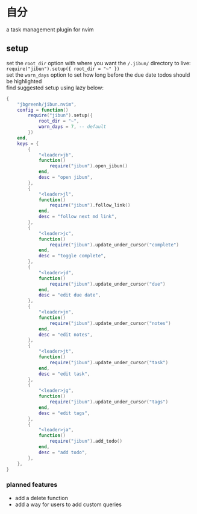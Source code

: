 # 自分

a task management plugin for nvim

## setup

set the `root_dir` option with where you want the `/.jibun/` directory to live: `require("jibun").setup({ root_dir = "~" })`  
set the `warn_days` option to set how long before the due date todos should be highlighted  
find suggested setup using lazy below:

```lua
{
    "jbgreenh/jibun.nvim",
	config = function()
		require("jibun").setup({
            root_dir = "~",
            warn_days = 7, -- default
        })
	end,
	keys = {
		{
			"<leader>jb",
			function()
				require("jibun").open_jibun()
			end,
			desc = "open jibun",
		},
		{
			"<leader>jl",
			function()
				require("jibun").follow_link()
			end,
			desc = "follow next md link",
		},
		{
			"<leader>jc",
			function()
				require("jibun").update_under_cursor("complete")
			end,
			desc = "toggle complete",
		},
		{
			"<leader>jd",
			function()
				require("jibun").update_under_cursor("due")
			end,
			desc = "edit due date",
		},
		{
			"<leader>jn",
			function()
				require("jibun").update_under_cursor("notes")
			end,
			desc = "edit notes",
		},
		{
			"<leader>jt",
			function()
				require("jibun").update_under_cursor("task")
			end,
			desc = "edit task",
		},
		{
			"<leader>jg",
			function()
				require("jibun").update_under_cursor("tags")
			end,
			desc = "edit tags",
		},
		{
			"<leader>ja",
			function()
				require("jibun").add_todo()
			end,
			desc = "add todo",
		},
	},
}

```

### planned features

- add a delete function
- add a way for users to add custom queries
